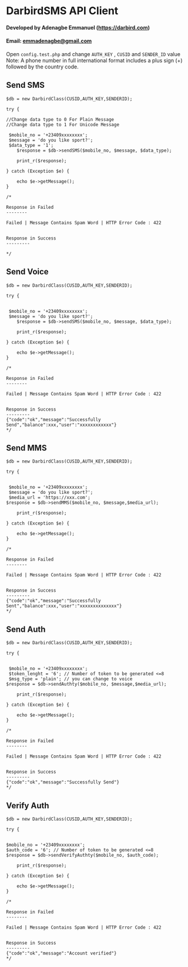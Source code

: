 # DarbirdSMS API Client

#### Developed by Adenagbe Emmanuel (https://darbird.com)
#### Email: emmadenagbe@gmail.com


Open `config.test.php` and change `AUTH_KEY` , `CUSID` and `SENDER_ID` value  
Note: A phone number in full international format includes a plus sign (+) followed by the country code.

## Send SMS

```require_once('autoload.php');
$db = new DarbirdClass(CUSID,AUTH_KEY,SENDERID);

try {

//Change data type to 0 For Plain Message
//Change data type to 1 For Unicode Message

 $mobile_no = '+23409xxxxxxxx';
 $message = 'do you like sport?';
 $data_type = '1';
    $response = $db->sendSMS($mobile_no, $message, $data_type);
    
    print_r($response);

} catch (Exception $e) {
    
    echo $e->getMessage();
}

/*

Response in Failed
--------

Failed | Message Contains Spam Word | HTTP Error Code : 422


Response in Success
---------

*/
```

## Send Voice

```require_once('autoload.php');
$db = new DarbirdClass(CUSID,AUTH_KEY,SENDERID);

try {


 $mobile_no = '+23409xxxxxxxx';
 $message = 'do you like sport?';
    $response = $db->sendSMS($mobile_no, $message, $data_type);
    
    print_r($response);

} catch (Exception $e) {
    
    echo $e->getMessage();
}

/*

Response in Failed
--------

Failed | Message Contains Spam Word | HTTP Error Code : 422


Response in Success
---------
{"code":"ok","message":"Successfully Send","balance":xxx,"user":"xxxxxxxxxxxx"}
*/
```

## Send MMS

```require_once('autoload.php');
$db = new DarbirdClass(CUSID,AUTH_KEY,SENDERID);

try {


 $mobile_no = '+23409xxxxxxxx';
 $message = 'do you like sport?';
 $media_url = 'https://xxx.com';
$response = $db->sendMMS($mobile_no, $message,$media_url);
    
    print_r($response);

} catch (Exception $e) {
    
    echo $e->getMessage();
}

/*

Response in Failed
--------

Failed | Message Contains Spam Word | HTTP Error Code : 422


Response in Success
---------
{"code":"ok","message":"Successfully Sent","balance":xxx,"user":"xxxxxxxxxxxxxx"}
*/
```

## Send Auth

```require_once('autoload.php');
$db = new DarbirdClass(CUSID,AUTH_KEY,SENDERID);

try {


 $mobile_no = '+23409xxxxxxxx';
 $token_lenght = '6'; // Number of token to be generated <=8
 $msg_type = 'plain'; // you can change to voice
$response = $db->sendAuthty($mobile_no, $message,$media_url);
    
    print_r($response);

} catch (Exception $e) {
    
    echo $e->getMessage();
}

/*

Response in Failed
--------

Failed | Message Contains Spam Word | HTTP Error Code : 422


Response in Success
---------
{"code":"ok","message":"Successfully Send"}
*/
```


## Verify Auth

```require_once('autoload.php');
$db = new DarbirdClass(CUSID,AUTH_KEY,SENDERID);

try {


$mobile_no = '+23409xxxxxxxx';
$auth_code = '6'; // Number of token to be generated <=8
$response = $db->sendVerifyAuthty($mobile_no, $auth_code);
    
    print_r($response);

} catch (Exception $e) {
    
    echo $e->getMessage();
}

/*

Response in Failed
--------

Failed | Message Contains Spam Word | HTTP Error Code : 422


Response in Success
---------
{"code":"ok","message":"Account verified"}
*/
```